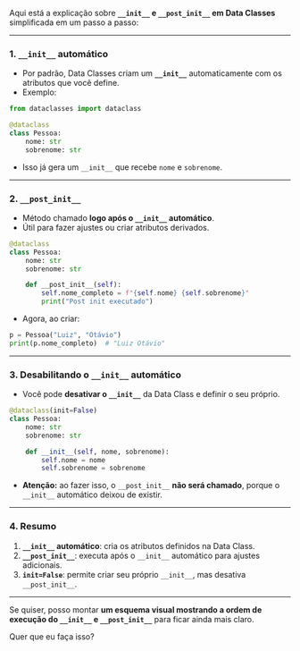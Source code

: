 Aqui está a explicação sobre **`__init__` e `__post_init__` em Data Classes** simplificada em um passo a passo:

---

### 1. **`__init__` automático**

* Por padrão, Data Classes criam um **`__init__`** automaticamente com os atributos que você define.
* Exemplo:

```python
from dataclasses import dataclass

@dataclass
class Pessoa:
    nome: str
    sobrenome: str
```

* Isso já gera um `__init__` que recebe `nome` e `sobrenome`.

---

### 2. **`__post_init__`**

* Método chamado **logo após o `__init__` automático**.
* Útil para fazer ajustes ou criar atributos derivados.

```python
@dataclass
class Pessoa:
    nome: str
    sobrenome: str

    def __post_init__(self):
        self.nome_completo = f"{self.nome} {self.sobrenome}"
        print("Post init executado")
```

* Agora, ao criar:

```python
p = Pessoa("Luiz", "Otávio")
print(p.nome_completo)  # "Luiz Otávio"
```

---

### 3. **Desabilitando o `__init__` automático**

* Você pode **desativar o `__init__`** da Data Class e definir o seu próprio.

```python
@dataclass(init=False)
class Pessoa:
    nome: str
    sobrenome: str

    def __init__(self, nome, sobrenome):
        self.nome = nome
        self.sobrenome = sobrenome
```

* **Atenção:** ao fazer isso, o `__post_init__` **não será chamado**, porque o `__init__` automático deixou de existir.

---

### 4. **Resumo**

1. **`__init__` automático**: cria os atributos definidos na Data Class.
2. **`__post_init__`**: executa após o `__init__` automático para ajustes adicionais.
3. **`init=False`**: permite criar seu próprio `__init__`, mas desativa `__post_init__`.

---

Se quiser, posso montar **um esquema visual mostrando a ordem de execução do `__init__` e `__post_init__`** para ficar ainda mais claro.

Quer que eu faça isso?
